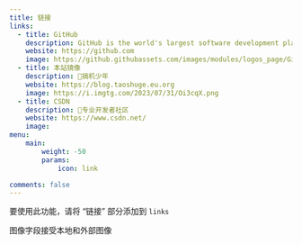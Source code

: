 ```yaml
---
title: 链接
links:
  - title: GitHub
    description: GitHub is the world's largest software development platform.
    website: https://github.com
    image: https://github.githubassets.com/images/modules/logos_page/GitHub-Mark.png
  - title: 本站镜像
    description: 👻搞机少年
    website: https://blog.taoshuge.eu.org
    image: https://i.imgtg.com/2023/07/31/Oi3cqX.png
  - title: CSDN
    description: 🎃专业开发者社区
    website: https://www.csdn.net/
    image: 
menu:
    main: 
        weight: -50
        params:
            icon: link

comments: false
---
```


要使用此功能，请将 “链接” 部分添加到 `links`




图像字段接受本地和外部图像
